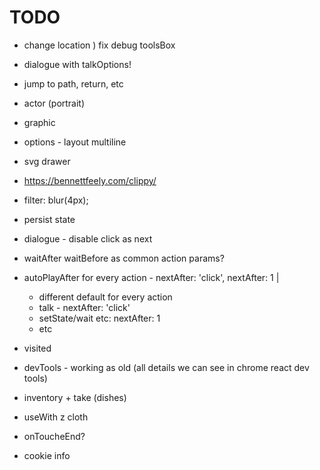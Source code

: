 # TODO

- change location
) fix debug toolsBox
- dialogue with talkOptions!
- jump to path, return, etc
- actor (portrait)
- graphic
- options - layout multiline

- svg drawer
- https://bennettfeely.com/clippy/

- filter: blur(4px);

- persist state
- dialogue - disable click as next
- waitAfter waitBefore as common action params?
- autoPlayAfter for every action - nextAfter: 'click', nextAfter: 1 |
   - different default for every action
   - talk - nextAfter: 'click'
   - setState/wait etc: nextAfter: 1
   - etc
- visited
- devTools - working as old (all details we can see in chrome react dev tools)
- inventory + take (dishes)
- useWith z cloth



- onToucheEnd?
- cookie info
